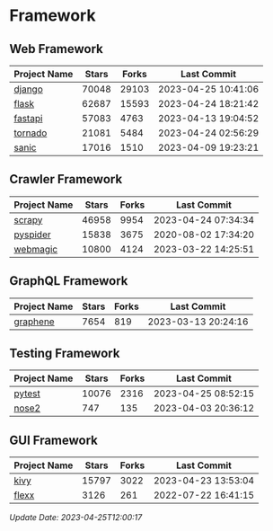 # Framework

## Web Framework
| Project Name | Stars | Forks | Last Commit |
| ------------ | ----- | ----- | ----------- |
| [django](https://github.com/django/django) | 70048 | 29103 | 2023-04-25 10:41:06 |
| [flask](https://github.com/pallets/flask) | 62687 | 15593 | 2023-04-24 18:21:42 |
| [fastapi](https://github.com/tiangolo/fastapi) | 57083 | 4763 | 2023-04-13 19:04:52 |
| [tornado](https://github.com/tornadoweb/tornado) | 21081 | 5484 | 2023-04-24 02:56:29 |
| [sanic](https://github.com/sanic-org/sanic) | 17016 | 1510 | 2023-04-09 19:23:21 |

## Crawler Framework
| Project Name | Stars | Forks | Last Commit |
| ------------ | ----- | ----- | ----------- |
| [scrapy](https://github.com/scrapy/scrapy) | 46958 | 9954 | 2023-04-24 07:34:34 |
| [pyspider](https://github.com/binux/pyspider) | 15838 | 3675 | 2020-08-02 17:34:20 |
| [webmagic](https://github.com/code4craft/webmagic) | 10800 | 4124 | 2023-03-22 14:25:51 |

## GraphQL Framework
| Project Name | Stars | Forks | Last Commit |
| ------------ | ----- | ----- | ----------- |
| [graphene](https://github.com/graphql-python/graphene) | 7654 | 819 | 2023-03-13 20:24:16 |

## Testing Framework
| Project Name | Stars | Forks | Last Commit |
| ------------ | ----- | ----- | ----------- |
| [pytest](https://github.com/pytest-dev/pytest) | 10076 | 2316 | 2023-04-25 08:52:15 |
| [nose2](https://github.com/nose-devs/nose2) | 747 | 135 | 2023-04-03 20:36:12 |

## GUI Framework
| Project Name | Stars | Forks | Last Commit |
| ------------ | ----- | ----- | ----------- |
| [kivy](https://github.com/kivy/kivy) | 15797 | 3022 | 2023-04-23 13:53:04 |
| [flexx](https://github.com/flexxui/flexx) | 3126 | 261 | 2022-07-22 16:41:15 |

*Update Date: 2023-04-25T12:00:17*
